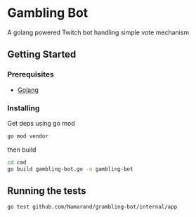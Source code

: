 # Gambling Bot

A golang powered Twitch bot handling simple vote mechanism

## Getting Started

### Prerequisites

- [Golang](https://golang.org)

### Installing

Get deps using go mod

```sh
go mod vendor
```

then build

```sh
cd cmd
go build gambling-bot.go -o gambling-bot
```

## Running the tests

```sh
go test github.com/Namarand/grambling-bot/internal/app
```
